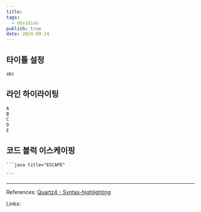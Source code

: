 ```yaml
---
title: 
tags:
  - obsidian
publish: true
date: 2024-09-24
---
```

## 타이틀 설정

```java title="타이틀 ABC"
abc
```

## 라인 하이라이팅
```java {1-3,4}
A
B
C
D
E
```

## 코드 블럭 이스케이핑

````
```java title="ESCAPE"

```
````

---
References: [Quartz4 - Syntax-highlighting](https://quartz.jzhao.xyz/features/syntax-highlighting)

Links: 